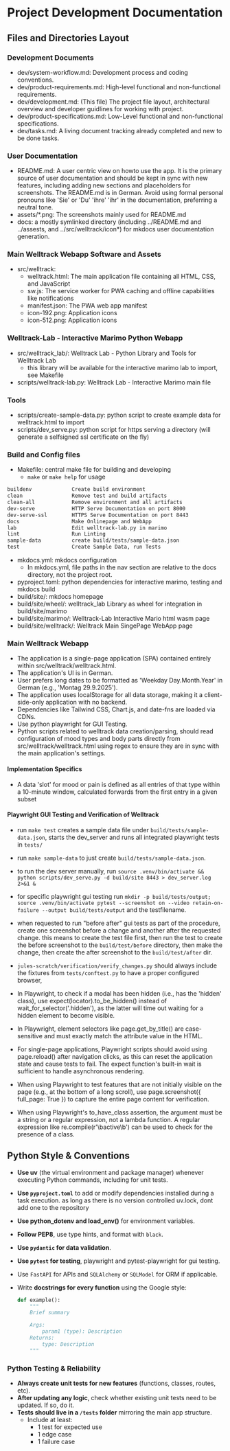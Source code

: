 # Project Development Documentation

## Files and Directories Layout

### Development Documents

- dev/system-workflow.md: Development process and coding conventions.
- dev/product-requirements.md: High-level functional and non-functional requirements.
- dev/development.md: (This file) The project file layout, architectural overview and developer guidlines for working with project.
- dev/product-specifications.md: Low-Level functional and non-functional specifications.
- dev/tasks.md: A living document tracking already completed and new to be done tasks.

### User Documentation

- README.md: A user centric view on howto use the app. It is the primary source of user documentation and should be kept in sync with new features, including adding new sections and placeholders for screenshots. The README.md is in German. Avoid using formal personal pronouns like 'Sie' or 'Du' 'ihre' 'ihr' in the documentation, preferring a neutral tone.
- assets/*.png: The screenshots mainly used for README.md
- docs: a mostly symlinked directory (including ../README.md and ../assests, and ../src/welltrack/icon*) for mkdocs user documentation generation.

### Main Welltrack Webapp Software and Assets

- src/welltrack:
    - welltrack.html: The main application file containing all HTML, CSS, and JavaScript
    - sw.js: The service worker for PWA caching and offline capabilities like notifications
    - manifest.json: The PWA web app manifest
    - icon-192.png: Application icons
    - icon-512.png: Application icons

### Welltrack-Lab - Interactive Marimo Python Webapp

- src/welltrack_lab/: Welltrack Lab - Python Library and Tools for Welltrack Lab
    - this library will be available for the interactive marimo lab to import, see Makefile
- scripts/welltrack-lab.py: Welltrack Lab - Interactive Marimo main file

### Tools

- scripts/create-sample-data.py: python script to create example data for welltrack.html to import
- scripts/dev_serve.py: python script for https serving a directory (will generate a selfsigned ssl certificate on the fly)

### Build and Config files

- Makefile: central make file for building and developing
    - `make` or `make help` for usage
```txt
buildenv             Create build environment
clean                Remove test and build artifacts
clean-all            Remove environment and all artifacts
dev-serve            HTTP Serve Documentation on port 8000
dev-serve-ssl        HTTPS Serve Documentation on port 8443
docs                 Make Onlinepage and WebApp
lab                  Edit welltrack-lab.py in marimo
lint                 Run Linting
sample-data          create build/tests/sample-data.json
test                 Create Sample Data, run Tests
```

- mkdocs.yml: mkdocs configuration
    - In mkdocs.yml, file paths in the nav section are relative to the docs directory, not the project root.
- pyproject.toml: python dependencies for interactive marimo, testing and mkdocs build
- build/site/: mkdocs homepage
- build/site/wheel/: welltrack_lab Library as wheel for integration in build/site/marimo
- build/site/marimo/: Welltrack-Lab Interactive Mario html wasm page
- build/site/welltrack/: Welltrack Main SingePage WebApp page

### Main Welltrack Webapp

- The application is a single-page application (SPA) contained entirely within src/welltrack/welltrack.html.
- The application's UI is in German.
- User prefers long dates to be formatted as 'Weekday Day.Month.Year' in German (e.g., 'Montag 29.9.2025').
- The application uses localStorage for all data storage, making it a client-side-only application with no backend.
- Dependencies like Tailwind CSS, Chart.js, and date-fns are loaded via CDNs.
- Use python playwright for GUI Testing.
- Python scripts related to welltrack data creation/parsing, should read configuration of mood types and body parts directly from src/welltrack/welltrack.html using regex to ensure they are in sync with the main application's settings.

#### Implementation Specifics

- A data 'slot' for mood or pain is defined as all entries of that type within a 10-minute window, calculated forwards from the first entry in a given subset

#### Playwright GUI Testing and Verification of Welltrack

- run `make test` creates a sample data file under `build/tests/sample-data.json`, starts the dev_server and runs all integrated playwright tests in `tests/`
- run `make sample-data` to just create `build/tests/sample-data.json`.
- to run the dev server manually, run `source .venv/bin/activate && python scripts/dev_serve.py -d build/site 8443 > dev_server.log 2>&1 &`
- for specific playwright gui testing run `mkdir -p build/tests/output; source .venv/bin/activate pytest --screenshot on --video retain-on-failure --output build/tests/output` and the testfilename.
- when requested to run "before after" gui tests as part of the procedure, create one screenshot before a change and another after the requested change. this means to create the test file first, then run the test to create the before screenshot to the `build/test/before` directory, then make the change, then create the after screenshot to the `build/test/after` dir.
- `jules-scratch/verification/verify_changes.py` should always include the fixtures from `tests/conftest.py` to have a proper configured browser,

- In Playwright, to check if a modal has been hidden (i.e., has the 'hidden' class), use expect(locator).to_be_hidden() instead of wait_for_selector('.hidden'), as the latter will time out waiting for a hidden element to become visible.
- In Playwright, element selectors like page.get_by_title() are case-sensitive and must exactly match the attribute value in the HTML.
- For single-page applications, Playwright scripts should avoid using page.reload() after navigation clicks, as this can reset the application state and cause tests to fail. The expect function's built-in wait is sufficient to handle asynchronous rendering.
- When using Playwright to test features that are not initially visible on the page (e.g., at the bottom of a long scroll), use page.screenshot({ full_page: True }) to capture the entire page content for verification.
- When using Playwright's to_have_class assertion, the argument must be a string or a regular expression, not a lambda function. A regular expression like re.compile(r'\bactive\b') can be used to check for the presence of a class.


## Python Style & Conventions

- **Use uv** (the virtual environment and package manager) whenever executing Python commands, including for unit tests.
- **Use `pyproject.toml`** to add or modify dependencies installed during a task execution. as long as there is no version controlled uv.lock, dont add one to the repository
- **Use python_dotenv and load_env()** for environment variables.
- **Follow PEP8**, use type hints, and format with `black`.
- **Use `pydantic` for data validation**.
- **Use `pytest` for testing**, playwright and pytest-playwright for gui testing.
- Use `FastAPI` for APIs and `SQLAlchemy` or `SQLModel` for ORM if applicable.
- Write **docstrings for every function** using the Google style:

  ```python
  def example():
      """
      Brief summary

      Args:
          param1 (type): Description
      Returns:
          type: Description
      """
  ```

### Python Testing & Reliability

- **Always create unit tests for new features** (functions, classes, routes, etc).
- **After updating any logic**, check whether existing unit tests need to be updated. If so, do it.
- **Tests should live in a `/tests` folder** mirroring the main app structure.
    - Include at least:
        - 1 test for expected use
        - 1 edge case
        - 1 failure case
